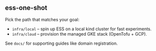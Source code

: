 ## ess-one-shot

Pick the path that matches your goal:

- `infra/local` – spin up ESS on a local kind cluster for fast experiments.
- `infra/cloud` – provision the managed GKE stack (OpenTofu + GCP).

See `docs/` for supporting guides like domain registration.
